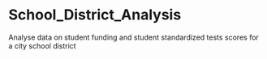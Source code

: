 # School_District_Analysis
 Analyse data on student funding  and student standardized tests scores for a city school district
